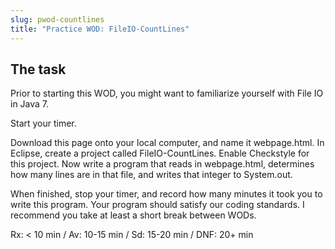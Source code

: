 ```yaml
---
slug: pwod-countlines
title: "Practice WOD: FileIO-CountLines"
---
```


The task
--------

Prior to starting this WOD, you might want to familiarize yourself with File IO in Java 7.

Start your timer.

Download this page onto your local computer, and name it webpage.html. In Eclipse, create a project called FileIO-CountLines. Enable Checkstyle for this project. Now write a program that reads in webpage.html, determines how many lines are in that file, and writes that integer to System.out.

When finished, stop your timer, and record how many minutes it took you to write this program. Your program should satisfy our coding standards. I recommend you take at least a short break between WODs.

Rx: < 10 min / Av: 10-15 min / Sd: 15-20 min / DNF: 20+ min